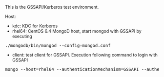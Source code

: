 
This is the GSSAPI/Kerberos test environment.

Host:
- kdc: KDC for Kerberos
- rhel64: CentOS 6.4 MongoD host, start mongod with GSSAPI by executing
<pre>
./mongodb/bin/mongod --config=mongod.conf
</pre>
- client: test client for GSSAPI. Execution following command to login with GSSAPI
<pre>
mongo --host=rhel64 --authenticationMechanism=GSSAPI --authenticationDatabase='$external' --username gssapitest@MONGOTEST.COM
</pre>

